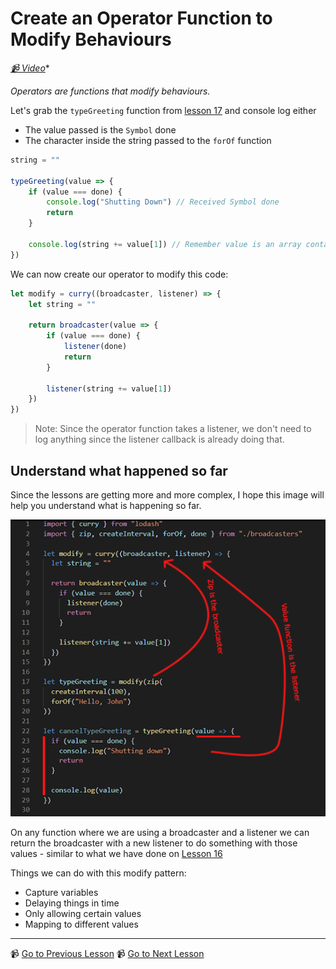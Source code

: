 # Create an Operator Function to Modify Behaviours

*[📹 Video](https://egghead.io/lessons/egghead-create-an-operator-function-to-modify-behaviors)**



*Operators are functions that modify behaviours.*

Let's grab the `typeGreeting` function from [lesson 17]() and console log either

- The value passed is the `Symbol` done
- The character inside the string passed to the `forOf` function


```javascript
string = ""

typeGreeting(value => {
	if (value === done) {
		console.log("Shutting Down") // Received Symbol done
		return
	}
	
	console.log(string += value[1]) // Remember value is an array containing [interval, character]
})
```

We can now create our operator to modify this code:

```javascript
let modify = curry((broadcaster, listener) => {
	let string = ""
	
	return broadcaster(value => {
		if (value === done) {
			listener(done)
			return
		}
		
		listener(string += value[1])
	})
})
```

> Note: Since the operator function takes a listener, we don't need to log anything since the listener callback is already doing that.

## Understand what happened so far

Since the lessons are getting more and more complex, I hope this image will help you understand what is happening so far.

![[19-operators.png]](../images/19-operators.png)

On any function where we are using a broadcaster and a listener we can return the broadcaster with a new listener to do something with those values - similar to what we have done on [Lesson 16]()

Things we can do with this modify pattern:

- Capture variables
- Delaying things in time
- Only allowing certain values
- Mapping to different values

---

📹 [Go to Previous Lesson](https://egghead.io/lessons/egghead-pass-a-done-symbol-when-an-async-function-is-done)
📹 [Go to Next Lesson](https://egghead.io/lessons/egghead-transform-values-with-a-map-operator)
